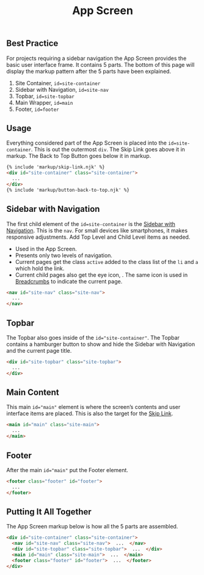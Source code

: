 ﻿---
title: App Screen
summary: The App Screen is the container for your digital product. 
tags: basic view, sidenav, topbar
layout: guide
eleventyNavigation:
  key: App Screen
  parent: Components
  order: 20
  excerpt: The App Screen is the container for your digital product. 
  img: /img/illustrations/illus-app-screen.svg
---

## Best Practice

For projects requiring a sidebar navigation the App Screen provides the basic user interface frame. It contains 5 parts. The bottom of this page will display the markup pattern after the 5 parts have been explained.

1. Site Container, `id=site-container`
1. Sidebar with Navigation, `id=site-nav`
1. Topbar, `id=site-topbar`
1. Main Wrapper, `id=main`
1. Footer, `id=footer`

## Usage

Everything considered part of the App Screen is placed into the `id=site-container`. This is out the outermost `div`. The Skip Link goes above it in markup. The Back to Top Button goes below it in markup.

```html
{% include 'markup/skip-link.njk' %}
<div id="site-container" class="site-container">
  ...
</div>
{% include 'markup/button-back-to-top.njk' %}
```

## Sidebar with Navigation

The first child element of the `id=site-container` is the [Sidebar with Navigation](/components/sidebar-nav/). This is the `nav`. For small devices like smartphones, it makes responsive adjustments. Add Top Level and Child Level items as needed.

- Used in the App Screen.
- Presents only two levels of navigation.
- Current pages get the class `active` added to the class list of the `li` and `a` which hold the link.
- Current child pages also get the eye icon, <span class="fas fa-eye" aria-hidden="true"></span>. The same icon is used in [Breadcrumbs](/components/breadcrumbs) to indicate the current page.

```html
<nav id="site-nav" class="site-nav">
  ...
</nav>
```

## Topbar

The Topbar also goes inside of the `id="site-container"`. The Topbar contains a hamburger button to show and hide the Sidebar with Navigation and the current page title.

```html
<div id="site-topbar" class="site-topbar">
  ...
</div>
```

## Main Content

This main `id="main"` element is where the screen’s contents and user interface items are placed. This is also the target for the [Skip Link](/accessibility/skip-link/).

```html
<main id="main" class="site-main">
  ...
</main>
```

## Footer

After the main `id="main"` put the Footer element.

```html
<footer class="footer" id="footer">
  ...
</footer>
```

## Putting It All Together

The App Screen markup below is how all the 5 parts are assembled.

```html
<div id="site-container" class="site-container">
  <nav id="site-nav" class="site-nav">  ...  </nav>
  <div id="site-topbar" class="site-topbar">  ...  </div>
  <main id="main" class="site-main">  ...  </main>
  <footer class="footer" id="footer">  ...  </footer>
</div>
```
